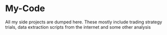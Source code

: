 # My-Code
All my side projects are dumped here. These mostly include trading strategy trials, data extraction scripts from the internet and some other analysis
